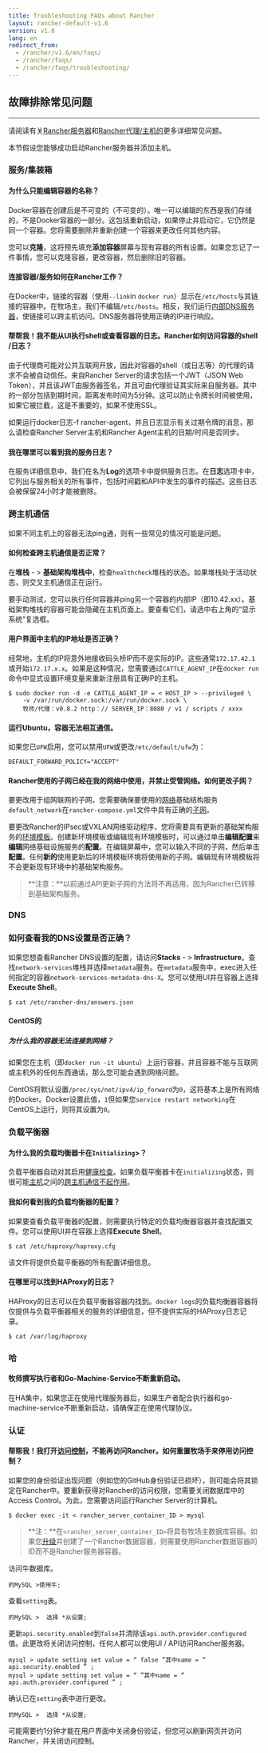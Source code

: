 ```yaml
---
title: Troubleshooting FAQs about Rancher
layout: rancher-default-v1.6
version: v1.6
lang: en
redirect_from:
  - /rancher/v1.6/en/faqs/
  - /rancher/faqs/
  - /rancher/faqs/troubleshooting/
---
```


## 故障排除常见问题

------

请阅读有关[Rancher服务器](https://github.com/rancher/rancher.github.io/blob/master/rancher/v1.6/en/faqs/troubleshooting/%7B%7Bsite.baseurl%7D%7D/rancher/%7B%7Bpage.version%7D%7D/%7B%7Bpage.lang%7D%7D/faqs/server)和[Rancher代理/主机的](https://github.com/rancher/rancher.github.io/blob/master/rancher/v1.6/en/faqs/troubleshooting/%7B%7Bsite.baseurl%7D%7D/rancher/%7B%7Bpage.version%7D%7D/%7B%7Bpage.lang%7D%7D/faqs/agents)更多详细常见问题。

本节假设您能够成功启动Rancher服务器并添加主机。

### 服务/集装箱

#### 为什么只能编辑容器的名称？

Docker容器在创建后是不可变的（不可变的）。唯一可以编辑的东西是我们存储的，不是Docker容器的一部分。这包括重新启动，如果停止并启动它，它仍然是同一个容器。您将需要删除并重新创建一个容器来更改任何其他内容。

您可以**克隆**，这将预先填充**添加容器**屏幕与现有容器的所有设置。如果您忘记了一件事情，您可以克隆容器，更改容器，然后删除旧的容器。

#### 连接容器/服务如何在Rancher工作？

在Docker中，链接的容器（使用`--link`in `docker run`）显示在`/etc/hosts`与其链接的容器中。在牧场主，我们不编辑`/etc/hosts`。相反，我们运行[内部DNS服务器](https://github.com/rancher/rancher.github.io/blob/master/rancher/v1.6/en/faqs/troubleshooting/%7B%7Bsite.baseurl%7D%7D/rancher/%7B%7Bpage.version%7D%7D/%7B%7Bpage.lang%7D%7D/cattle/internal-dns-service)，使链接可以跨主机访问。DNS服务器将使用正确的IP进行响应。

#### 帮帮我！我不能从UI执行shell或查看容器的日志。Rancher如何访问容器的shell /日志？

由于代理商可能对公共互联网开放，因此对容器的shell（或日志等）的代理的请求不会被自动信任。来自Rancher Server的请求包括一个JWT（JSON Web Token），并且该JWT由服务器签名，并且可由代理验证其实际来自服务器。其中的一部分包括到期时间，距离发布时间为5分钟。这可以防止令牌长时间被使用，如果它被拦截，这是不重要的，如果不使用SSL。

如果运行docker日志-f rancher-agent，并且日志显示有关过期令牌的消息，那么请检查Rancher Server主机和Rancher Agent主机的日期/时间是否同步。

#### 我在哪里可以看到我的服务日志？

在服务详细信息中，我们在名为**Log**的选项卡中提供服务日志。在**日志**选项卡中，它列出与服务相关的所有事件，包括时间戳和API中发生的事件的描述。这些日志会被保留24小时才能被删除。

### 跨主机通信

如果不同主机上的容器无法ping通，则有一些常见的情况可能是问题。

#### 如何检查跨主机通信是否正常？

在**堆栈** - > **基础架构堆栈中**，检查`healthcheck`堆栈的状态。如果堆栈处于活动状态，则交叉主机通信正在运行。

要手动测试，您可以执行任何容器并ping另一个容器的内部IP（即10.42.xx）。基础架构堆栈的容器可能会隐藏在主机页面上。要查看它们，请选中右上角的“显示系统”复选框。

#### 用户界面中主机的IP地址是否正确？

经常地，主机的IP将意外地接收码头桥IP而不是实际的IP。这些通常`172.17.42.1`或开始`172.17.x.x`。如果是这种情况，您需要通过`CATTLE_AGENT_IP`在`docker run`命令中显式设置环境变量来重新注册具有正确IP的主机。

```
$ sudo docker run -d -e CATTLE_AGENT_IP = < HOST_IP > --privileged \
    -v /var/run/docker.sock:/var/run/docker.sock \
    牧师/代理：v0.8.2 http：// SERVER_IP：8080 / v1 / scripts / xxxx
```

#### 运行Ubuntu，容器无法相互通信。

如果您已`UFW`启用，您可以禁用`UFW`或更改`/etc/default/ufw`为：

```
DEFAULT_FORWARD_POLICY="ACCEPT"

```

#### Rancher使用的子网已经在我的网络中使用，并禁止受管网络。如何更改子网？

要更改用于组网联网的子网，您需要确保要使用的[网络](https://github.com/rancher/rancher.github.io/blob/master/rancher/v1.6/en/faqs/troubleshooting/%7B%7Bsite.baseurl%7D%7D/rancher/%7B%7Bpage.version%7D%7D/%7B%7Bpage.lang%7D%7D/rancher-services/networking/#subnets)基础结构服务`default_network`在`rancher-compose.yml`文件中具有正确的[子网](https://github.com/rancher/rancher.github.io/blob/master/rancher/v1.6/en/faqs/troubleshooting/%7B%7Bsite.baseurl%7D%7D/rancher/%7B%7Bpage.version%7D%7D/%7B%7Bpage.lang%7D%7D/rancher-services/networking/#subnets)。

要更改Rancher的IPsec或VXLAN网络驱动程序，您将需要具有更新的基础架构服务的[环境模板](https://github.com/rancher/rancher.github.io/blob/master/rancher/v1.6/en/faqs/troubleshooting/%7B%7Bsite.baseurl%7D%7D/rancher/%7B%7Bpage.version%7D%7D/%7B%7Bpage.lang%7D%7D/environments/#what-is-an-environment-template)。创建新环境模板或编辑现有环境模板时，可以通过单击**编辑配置**来**编辑**网络基础设施服务的**配置**。在编辑屏幕中，您可以输入不同的子网，然后单击**配置**。任何**新的**使用更新后的环境模板环境将使用新的子网。编辑现有环境模板将不会更新现有环境中的基础架构服务。

> **注意：**以前通过API更新子网的方法将不再适用，因为Rancher已转移到基础架构服务。

### DNS

### 如何查看我的DNS设置是否正确？

如果您想查看Rancher DNS设置的配置，请访问**Stacks** - > **Infrastructure**。查找`network-services`堆栈并选择`metadata`服务。在`metadata`服务中，exec进入任何指定的容器`network-services-metadata-dns-X`。您可以使用UI并在容器上选择**Execute Shell**。

```
$ cat /etc/rancher-dns/answers.json
```

#### CentOS的

##### 为什么我的容器无法连接到网络？

如果您在主机（即`docker run -it ubuntu`）上运行容器，并且容器不能与互联网或主机外的任何东西通话，那么您可能会遇到网络问题。

CentOS将默认设置`/proc/sys/net/ipv4/ip_forward`为`0`，这将基本上是所有网络的Docker。Docker设置此值，`1`但如果您`service restart networking`在CentOS上运行，则将其设置为`0`。

### 负载平衡器

#### 为什么我的负载均衡器卡在`Initializing`>？

负载平衡器自动对其启用[健康检查](https://github.com/rancher/rancher.github.io/blob/master/rancher/v1.6/en/faqs/troubleshooting/%7B%7Bsite.baseurl%7D%7D/rancher/%7B%7Bpage.version%7D%7D/%7B%7Bpage.lang%7D%7D/cattle/health-checks)。如果负载平衡器卡在`initializing`状态，则很可能[主机](https://github.com/rancher/rancher.github.io/blob/master/rancher/v1.6/en/faqs/troubleshooting/index.md#cross-host-communication)之间的[跨主机通信不起作用](https://github.com/rancher/rancher.github.io/blob/master/rancher/v1.6/en/faqs/troubleshooting/index.md#cross-host-communication)。

#### 我如何看到我的负载均衡器的配置？

如果要查看负载平衡器的配置，则需要执行特定的负载均衡器容器并查找配置文件。您可以使用UI并在容器上选择**Execute Shell**。

```
$ cat /etc/haproxy/haproxy.cfg
```

该文件将提供负载平衡器的所有配置详细信息。

#### 在哪里可以找到HAProxy的日志？

HAProxy的日志可以在负载平衡器容器内找到。`docker logs`的负载均衡器容器将仅提供与负载平衡器相关的服务的详细信息，但不提供实际的HAProxy日志记录。

```
$ cat /var/log/haproxy

```

### 哈

#### 牧师撰写执行者和Go-Machine-Service不断重新启动。

在HA集中，如果您正在使用代理服务器后，如果生产者配合执行器和go-machine-service不断重新启动，请确保正在使用代理协议。

### 认证

#### 帮帮我！我打开[访问控制](https://github.com/rancher/rancher.github.io/blob/master/rancher/v1.6/en/faqs/troubleshooting/%7B%7Bsite.baseurl%7D%7D/rancher/%7B%7Bpage.version%7D%7D/%7B%7Bpage.lang%7D%7D/configuration/access-control)，不能再访问Rancher。如何重置牧场手来停用访问控制？

如果您的身份验证出现问题（例如您的GitHub身份验证已损坏），则可能会将其锁定在Rancher中。要重新获得对Rancher的访问权限，您需要关闭数据库中的Access Control。为此，您需要访问运行Rancher Server的计算机。

```
$ docker exec -it < rancher_server_container_ID > mysql
```

> **注：**在`<rancher_server_container_ID>`将具有牧场主数据库容器。如果您[升级](https://github.com/rancher/rancher.github.io/blob/master/rancher/v1.6/en/faqs/troubleshooting/%7B%7Bsite.baseurl%7D%7D/rancher/%7B%7Bpage.version%7D%7D/%7B%7Bpage.lang%7D%7D/upgrading)并创建了一个Rancher数据容器，则需要使用Rancher数据容器的ID而不是Rancher服务器容器。

访问牛数据库。

```
的MySQL >使用牛;
```

查看`setting`表。

```
的MySQL >  选择 *从设置;  
```

更新`api.security.enabled`到`false`并清除该`api.auth.provider.configured`值。此更改将关闭访问控制，任何人都可以使用UI / API访问Rancher服务器。

```
mysql > update setting set value = “ false ”其中name = “ api.security.enabled ” ; 
mysql > update setting set value = “ ”其中name = “ api.auth.provider.configured ” ;
```

确认已在`setting`表中进行更改。

```
的MySQL >  选择 *从设置;  
```

可能需要约1分钟才能在用户界面中关闭身份验证，但您可以刷新网页并访问Rancher，并关闭访问控制。